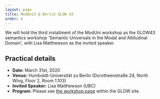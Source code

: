 ```yaml
---
layout: page
title: ModUni3 @ Berlin GLOW 43
order: 4
---
```


We will hold the third installment of the ModUni workshop as the GLOW43 semantics workshop 
'Semantic Universals in the Modal and Attitudinal Domain', with Lisa Matthewson as the invited speaker. 

## Practical details

* **Date:** March 31st, 2020
* **Venue:** Humboldt-Universität zu Berlin (Dorotheenstraße 24, North Wing, Floor 2, Room 1.103)
* **Invited Speaker:** Lisa Matthewson (UBC)
* **Program**: Please see [the workshop page](https://glowlinguistics.org/43/workshops/semantic-universals/) within the GLOW site. 





